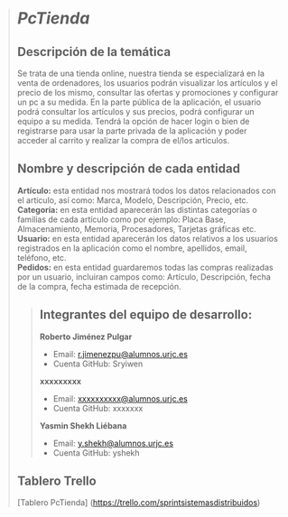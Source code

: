 > # ***PcTienda***
>
> ## Descripción de la temática
> Se trata de una tienda online, nuestra tienda se especializará en la venta de ordenadores, los usuarios podrán visualizar los artículos y el precio de los mismo, consultar las ofertas y promociones y configurar un pc a su medida. En la parte pública de la aplicación, el usuario podrá consultar los artículos y sus precios, podrá configurar un equipo a su medida. Tendrá la opción de hacer login o bien de registrarse para usar la parte privada de la aplicación y poder acceder al carrito y realizar la compra de el/los articulos.
>
>
>
> ## Nombre y descripción de cada entidad
> **Artículo:** esta entidad nos mostrará todos los datos relacionados con el articulo, así como: Marca, Modelo, Descripción, Precio, etc.<br/>
> **Categoría:** en esta entidad aparecerán las distintas categorías o familias de cada artículo como por ejemplo: Placa Base, Almacenamiento, Memoria, Procesadores, Tarjetas gráficas etc.<br/>
>**Usuario:** en esta entidad aparecerán los datos relativos a los usuarios registrados en la aplicación como el nombre, apellidos, email, teléfono, etc.<br/>
> **Pedidos:** en esta entidad guardaremos todas las compras realizadas por un usuario, incluiran campos como: Artículo, Descripción, fecha de la compra, fecha estimada de recepción.<br/>
> 
>> ## Integrantes del equipo de desarrollo:
>> **Roberto Jiménez Pulgar**<br/>
>>   * Email: r.jimenezpu@alumnos.urjc.es<br/>
>>   * Cuenta GitHub: Sryiwen <br/>
>>   
>> **xxxxxxxxx**<br/>
>>   * Email:	xxxxxxxxxx@alumnos.urjc.es<br/>
>>   * Cuenta GitHub: xxxxxxx <br/>
>>   
>> **Yasmin Shekh Liébana**<br/>
>>  * Email: y.shekh@alumnos.urjc.es <br/>
>>  * Cuenta GitHub: yshekh <br/>
>>
> ## Tablero Trello
>  [Tablero PcTienda] (https://trello.com/sprintsistemasdistribuidos)
>
